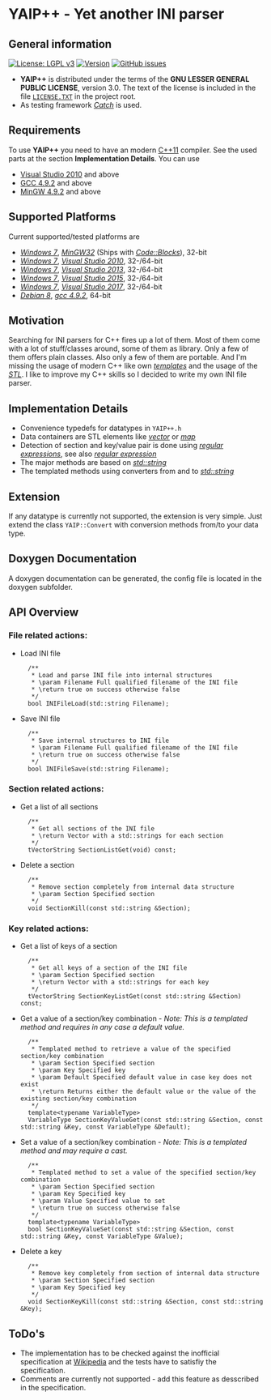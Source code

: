 # YAIP++ - Yet another INI parser

## General information

[![License: LGPL v3](https://img.shields.io/badge/License-LGPL%20v3-blue.svg)](http://www.gnu.org/licenses/lgpl-3.0 "LGPL-3.0")
[![Version](https://img.shields.io/github/release/ThirtySomething/YAIP.svg?maxAge=360)](#  "Latest Release")
[![GitHub issues](https://img.shields.io/github/issues/ThirtySomething/YAIP.svg?maxAge=360)](# "Open Issues")
<!--
[![Build Status](https://travis-ci.org/ThirtySomething/YAIP.svg?branch=master)](https://travis-ci.org/ThirtySomething/YAIP "YAIP++@Travis-CI")

[![AUR](https://img.shields.io/aur/votes/YAIP.svg?maxAge=3600)](https://aur.archlinux.org/packages/YAIP/ "Votes")

[![codecov](https://codecov.io/gh/ThirtySomething/YAIP/branch/master/graph/badge.svg)](https://codecov.io/gh/ThirtySomething/YAIP "YAIP++@Codecov.io")

[![Total downloads](https://img.shields.io/github/downloads/ThirtySomething/YAIP/total.svg?maxAge=360)](# "Downloads")
-->

-  **YAIP++** is distributed under the terms of the **GNU LESSER GENERAL PUBLIC LICENSE**, version 3.0. The text of the license is included in the file [<code>LICENSE.TXT</code>](https://github.com/ThirtySomething/YAIP/blob/master/LICENSE.TXT "LGPL-3.0") in the project root.
- As testing framework [*Catch*](https://github.com/philsquared/Catch "Catch") is used.

<!--
- The build is done at [*Travis*](https://travis-ci.org "Travis-CI") using the following compilers:
   - GCC C++ 4.9
   - GCC C++ 5
   - CLANG C++ 3.6
   - CLANG C++ 3.7.
- For code coverage [*Codecov*](https://codecov.io "Codecov.io") is planned to use.
-->

## Requirements
To use **YAIP++** you need to have an modern [C++11](https://en.wikipedia.org/wiki/C%2B%2B11 "C++11") compiler. See the used parts at the section **Implementation Details**. You can use
* [Visual Studio 2010](https://www.visualstudio.com/ "Visual Studio") and above
* [GCC 4.9.2](https://gcc.gnu.org/ "GCC") and above
* [MinGW 4.9.2](http://www.mingw.org/ "MinGW") and above

## Supported Platforms
Current supported/tested platforms are

- [*Windows 7*](https://en.wikipedia.org/wiki/Windows_7 "Windows 7"), [*MinGW32*](http://www.mingw.org/ "MinGW") (Ships with [*Code::Blocks*](http://www.codeblocks.org/)), 32-bit
- [*Windows 7*](https://en.wikipedia.org/wiki/Windows_7 "Windows 7"), [*Visual Studio 2010*](https://www.visualstudio.com/ "Visual Studio"), 32-/64-bit
- [*Windows 7*](https://en.wikipedia.org/wiki/Windows_7 "Windows 7"), [*Visual Studio 2013*](https://www.visualstudio.com/ "Visual Studio"), 32-/64-bit
- [*Windows 7*](https://en.wikipedia.org/wiki/Windows_7 "Windows 7"), [*Visual Studio 2015*](https://www.visualstudio.com/ "Visual Studio"), 32-/64-bit
- [*Windows 7*](https://en.wikipedia.org/wiki/Windows_7 "Windows 7"), [*Visual Studio 2017*](https://www.visualstudio.com/ "Visual Studio"), 32-/64-bit
- [*Debian 8*](https://www.debian.org/ "Debian"), [*gcc 4.9.2*](https://gcc.gnu.org/ "GCC"), 64-bit

## Motivation

Searching for INI parsers for C++ fires up a lot of them. Most of them come with a lot of stuff/classes around, some of them as library. Only a few of them offers plain classes. Also only a few of them are portable. And I'm missing the usage of modern C++ like own [*templates*](https://en.wikipedia.org/wiki/Template_(C%2B%2B) "Templates") and the usage of the [*STL*](https://de.wikipedia.org/wiki/Standard_Template_Library "STL"). I like to improve my C++ skills so I decided to write my own INI file parser.

## Implementation Details

* Convenience typedefs for datatypes in <code>YAIP++.h</code>
* Data containers are STL elements like [*vector*](http://en.cppreference.com/w/cpp/container/vector "Vector") or [*map*](http://en.cppreference.com/w/cpp/container/map "Map")
* Detection of section and key/value pair is done using [*regular expressions*](http://en.cppreference.com/w/cpp/regex "Regular Expression"), see also [*regular expression*](https://en.wikipedia.org/wiki/Regular_expression "Regular Expression")
* The major methods are based on [*std::string*](http://en.cppreference.com/w/cpp/string/basic_string "String")
* The templated methods using converters from and to [*std::string*](http://en.cppreference.com/w/cpp/string/basic_string "String")

## Extension

If any datatype is currently not supported, the extension is very simple. Just extend the class <code>YAIP::Convert</code> with conversion methods from/to your data type.

## Doxygen Documentation

A doxygen documentation can be generated, the config file is located in the doxygen subfolder.

## API Overview

### File related actions:

* Load INI file

		/**
		 * Load and parse INI file into internal structures
		 * \param Filename Full qualified filename of the INI file
		 * \return true on success otherwise false
		 */
		bool INIFileLoad(std::string Filename);

* Save INI file

		/**
		 * Save internal structures to INI file
		 * \param Filename Full qualified filename of the INI file
		 * \return true on success otherwise false
		 */
		bool INIFileSave(std::string Filename);

### Section related actions:

* Get a list of all sections

		/**
		 * Get all sections of the INI file
		 * \return Vector with a std::strings for each section
		 */
		tVectorString SectionListGet(void) const;

* Delete a section

		/**
		 * Remove section completely from internal data structure
		 * \param Section Specified section
		 */
		void SectionKill(const std::string &Section);

### Key related actions:

* Get a list of keys of a section

		/**
		 * Get all keys of a section of the INI file
		 * \param Section Specified section
		 * \return Vector with a std::strings for each key
		 */
		tVectorString SectionKeyListGet(const std::string &Section) const;

* Get a value of a section/key combination - *Note: This is a templated method and requires in any case a default value.*

		/**
		 * Templated method to retrieve a value of the specified section/key combination
		 * \param Section Specified section
		 * \param Key Specified key
		 * \param Default Specified default value in case key does not exist
		 * \return Returns either the default value or the value of the existing section/key combination
		 */
		template<typename VariableType>
		VariableType SectionKeyValueGet(const std::string &Section, const std::string &Key, const VariableType &Default);


* Set a value of a section/key combination - *Note: This is a templated method and may require a cast.*

		/**
		 * Templated method to set a value of the specified section/key combination
		 * \param Section Specified section
		 * \param Key Specified key
		 * \param Value Specified value to set
		 * \return true on success otherwise false
		 */
		template<typename VariableType>
		bool SectionKeyValueSet(const std::string &Section, const std::string &Key, const VariableType &Value);

* Delete a key

		/**
		 * Remove key completely from section of internal data structure
		 * \param Section Specified section
		 * \param Key Specified key
		 */
		void SectionKeyKill(const std::string &Section, const std::string &Key);

## ToDo's

* The implementation has to be checked against the inofficial specification at [Wikipedia](https://en.wikipedia.org/wiki/INI_file#Comments) and the tests have to satisfiy the specification.
* Comments are currently not supported - add this feature as desscribed in the specification.
